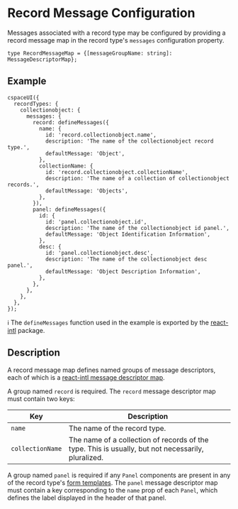 # Record Message Configuration

Messages associated with a record type may be configured by providing a record message map in the record type's `messages` configuration property.

```
type RecordMessageMap = {[messageGroupName: string]: MessageDescriptorMap};
```

## Example

```
cspaceUI({
  recordTypes: {
    collectionobject: {
      messages: {
        record: defineMessages({
          name: {
            id: 'record.collectionobject.name',
            description: 'The name of the collectionobject record type.',
            defaultMessage: 'Object',
          },
          collectionName: {
            id: 'record.collectionobject.collectionName',
            description: 'The name of a collection of collectionobject records.',
            defaultMessage: 'Objects',
          },
        }),
        panel: defineMessages({
          id: {
            id: 'panel.collectionobject.id',
            description: 'The name of the collectionobject id panel.',
            defaultMessage: 'Object Identification Information',
          },
          desc: {
            id: 'panel.collectionobject.desc',
            description: 'The name of the collectionobject desc panel.',
            defaultMessage: 'Object Description Information',
          },
        },
      },
    },
  },
});
```

ℹ️ The `defineMessages` function used in the example is exported by the [react-intl](https://github.com/yahoo/react-intl/wiki) package.

## Description

A record message map defines named groups of message descriptors, each of which is a [react-intl message descriptor map](https://github.com/yahoo/react-intl/wiki/API#definemessages).

A group named `record` is required. The `record` message descriptor map must contain two keys:

|Key             |Description|
|----------------|-----------|
|`name`          |The name of the record type.|
|`collectionName`|The name of a collection of records of the type. This is usually, but not necessarily, pluralized.|

A group named `panel` is required if any `Panel` components are present in any of the record type's [form templates](./FormConfiguration.md). The `panel` message descriptor map must contain a key corresponding to the `name` prop of each `Panel`, which defines the label displayed in the header of that panel.